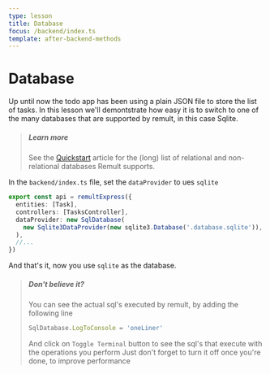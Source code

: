 ```yaml
---
type: lesson
title: Database
focus: /backend/index.ts
template: after-backend-methods
---
```


# Database

Up until now the todo app has been using a plain JSON file to store the list of tasks. In this lesson we'll demontstrate how easy it is to switch to one of the many databases that are supported by remult, in this case Sqlite.

> ##### Learn more
>
> See the [Quickstart](https://remult.dev/docs/quickstart.html#connecting-a-database) article for the (long) list of relational and non-relational databases Remult supports.

In the `backend/index.ts` file, set the `dataProvider` to ues `sqlite`

```ts add={4-6}
export const api = remultExpress({
  entities: [Task],
  controllers: [TasksController],
  dataProvider: new SqlDatabase(
    new Sqlite3DataProvider(new sqlite3.Database('.database.sqlite')),
  ),
  //...
})
```

And that's it, now you use `sqlite` as the database.

> ##### Don't believe it?
>
> You can see the actual sql's executed by remult, by adding the following line
>
> ```ts
> SqlDatabase.LogToConsole = 'oneLiner'
> ```
>
> And click on `Toggle Terminal` button to see the sql's that execute with the operations you perform
> Just don't forget to turn it off once you're done, to improve performance
